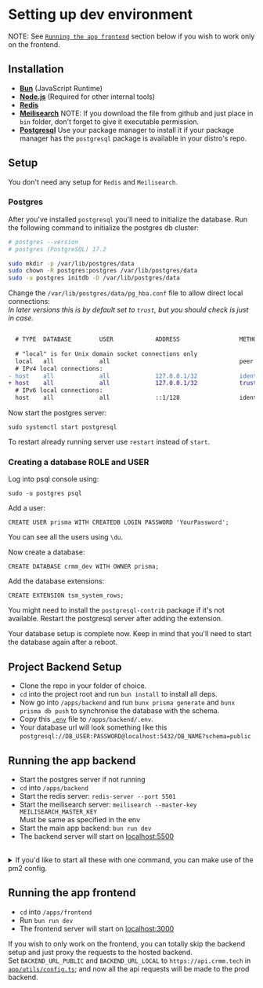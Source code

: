 # Setting up dev environment

NOTE: See [`Running the app frontend`](#running-the-app-frontend) section below if you wish to work only on the frontend.

## Installation
- [**Bun**](https://bun.sh) (JavaScript Runtime)
- [**Node.js**](https://nodejs.org/en/download/package-manager) (Required for other internal tools)
- [**Redis**](https://redis.io/docs/latest/operate/oss_and_stack/install/install-redis/install-redis-on-linux)
- [**Meilisearch**](https://github.com/meilisearch/meilisearch/releases/latest)
    NOTE: If you download the file from github and just place in `bin` folder, don't forget to give it executable permission.
- [**Postgresql**](https://www.postgresql.org/download)
    Use your package manager to install it if your package manager has the `postgresql` package is available in your distro's repo.


## Setup

You don't need any setup for `Redis` and `Meilisearch`.

### Postgres
After you've installed `postgresql` you'll need to initialize the database. Run the following command to initialize the postgres db cluster:
```bash
# postgres --version
# postgres (PostgreSQL) 17.2

sudo mkdir -p /var/lib/postgres/data
sudo chown -R postgres:postgres /var/lib/postgres/data
sudo -u postgres initdb -D /var/lib/postgres/data
```

Change the `/var/lib/postgres/data/pg_hba.conf` file to allow direct local connections: \
_In later versions this is by default set to `trust`, but you should check is just in case._
```diff

  # TYPE  DATABASE        USER            ADDRESS                 METHOD
  
  # "local" is for Unix domain socket connections only
  local   all             all                                     peer
  # IPv4 local connections:
- host    all             all             127.0.0.1/32            ident
+ host    all             all             127.0.0.1/32            trust
  # IPv6 local connections:
  host    all             all             ::1/128                 ident
```

Now start the postgres server:
```
sudo systemctl start postgresql
```
To restart already running server use `restart` instead of `start`.

### Creating a database ROLE and USER
Log into psql console using:
```
sudo -u postgres psql
```

Add a user:
```
CREATE USER prisma WITH CREATEDB LOGIN PASSWORD 'YourPassword';
```
You can see all the users using `\du`.

Now create a database:
```
CREATE DATABASE crmm_dev WITH OWNER prisma;
```

Add the database extensions:
```
CREATE EXTENSION tsm_system_rows;
```
You might need to install the `postgresql-contrib` package if it's not available.
Restart the postgresql server after adding the extension.

Your database setup is complete now.
Keep in mind that you'll need to start the database again after a reboot.


## Project Backend Setup
- Clone the repo in your folder of choice.
- `cd` into the project root and run `bun install` to install all deps.
- Now go into `/apps/backend` and run `bunx prisma generate` and `bunx prisma db push` to synchronise the database with the schema.
- Copy this [`.env`](/apps/backend/example.env) file to `/apps/backend/.env`.
- Your database url will look something like this `postgresql://DB_USER:PASSWORD@localhost:5432/DB_NAME?schema=public`


## Running the app backend
- Start the postgres server if not running
- `cd` into `/apps/backend`
- Start the redis server: `redis-server --port 5501`
- Start the meilisearch server: `meilisearch --master-key MEILISEARCH_MASTER_KEY` \
    Must be same as specified in the env
- Start the main app backend: `bun run dev`
- The backend server will start on [localhost:5500](http://localhost:5500)

<br>

<details>
<summary>If you'd like to start all these with one command, you can make use of the pm2 config.</summary>

- Install [pm2](https://pm2.keymetrics.io/docs/usage/quick-start).
- Adjust the executable paths and and project path in [pm2 config](/apps/backend/pm2.config.cjs). (Use absolute paths)
- `cd` into `/apps/backend`
- Create `redis` and `meilisearch` folders.
- Run `pm2 start pm2.config.cjs`. It will start all three processes. You can manage them using pm2 cli. \

*You'll still have to start the database server manually.

</details>


## Running the app frontend
- `cd` into `/apps/frontend`
- Run `bun run dev`
- The frontend server will start on [localhost:3000](http://localhost:3000)

If you wish to only work on the frontend, you can totally skip the backend setup and just proxy the requests to the hosted backend. \
Set `BACKEND_URL_PUBLIC` and `BACKEND_URL_LOCAL` to `https://api.crmm.tech` in [`app/utils/config.ts`](/apps/frontend/app/utils/config.ts#L15); and now all the api requests will be made to the prod backend.
